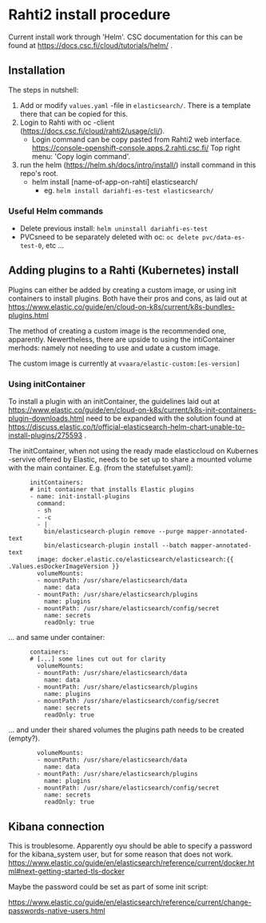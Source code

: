 # Rahti2 install procedure

Current install work through 'Helm'. CSC documentation for this can be found at https://docs.csc.fi/cloud/tutorials/helm/ .

## Installation

The steps in nutshell:
1. Add or modify `values.yaml` -file in `elasticsearch/`. There is a template there that can be copied for this.
1. Login to Rahti with oc -client (https://docs.csc.fi/cloud/rahti2/usage/cli/).
   * Login command can be copy pasted from Rahti2 web interface. https://console-openshift-console.apps.2.rahti.csc.fi/ Top right menu: 'Copy login command'.
2. run the helm (https://helm.sh/docs/intro/install/) install command in this repo's root.
   * helm install [name-of-app-on-rahti] elasticsearch/
     * eg. `helm install dariahfi-es-test elasticsearch/`

### Useful Helm commands

* Delete previous install: `helm uninstall dariahfi-es-test`
* PVCsneed to be separately deleted with oc: `oc delete pvc/data-es-test-0`, etc ...

## Adding plugins to a Rahti (Kubernetes) install

Plugins can either be added by creating a custom image, or using init containers to install plugins. Both have their pros and cons, as laid out at https://www.elastic.co/guide/en/cloud-on-k8s/current/k8s-bundles-plugins.html

The method of creating a custom image is the recommended one, apparently. Newertheless, there are upside to using the intiContainer merhods: namely not needing to use and udate a custom image.

The custom image is currently at `vvaara/elastic-custom:[es-version]`

### Using initContainer

To install a plugin with an initContainer, the guidelines laid out at https://www.elastic.co/guide/en/cloud-on-k8s/current/k8s-init-containers-plugin-downloads.html need to be expanded with the solution found at https://discuss.elastic.co/t/official-elasticsearch-helm-chart-unable-to-install-plugins/275593 .

The initContainer, when not using the ready made elasticcloud on Kubernes -servive offered by Elastic, needs to be set up to share a mounted volume with the main container. E.g. (from the statefulset.yaml):

```
      initContainers:
      # init container that installs Elastic plugins
      - name: init-install-plugins
        command:
        - sh
        - -c
        - |
          bin/elasticsearch-plugin remove --purge mapper-annotated-text
          bin/elasticsearch-plugin install --batch mapper-annotated-text
        image: docker.elastic.co/elasticsearch/elasticsearch:{{ .Values.esDockerImageVersion }}
        volumeMounts:
        - mountPath: /usr/share/elasticsearch/data
          name: data
        - mountPath: /usr/share/elasticsearch/plugins
          name: plugins
        - mountPath: /usr/share/elasticsearch/config/secret
          name: secrets
          readOnly: true
```
... and same under container:
```
      containers:
      # [...] some lines cut out for clarity
        volumeMounts:
        - mountPath: /usr/share/elasticsearch/data
          name: data
        - mountPath: /usr/share/elasticsearch/plugins
          name: plugins
        - mountPath: /usr/share/elasticsearch/config/secret
          name: secrets
          readOnly: true
```
... and under their shared volumes the plugins path needs to be created (empty?).
```
        volumeMounts:
        - mountPath: /usr/share/elasticsearch/data
          name: data
        - mountPath: /usr/share/elasticsearch/plugins
          name: plugins
        - mountPath: /usr/share/elasticsearch/config/secret
          name: secrets
          readOnly: true
```


## Kibana connection

This is troublesome. Apparently oyu should be able to specify a password for the kibana_system user, but for some reason that does not work. https://www.elastic.co/guide/en/elasticsearch/reference/current/docker.html#next-getting-started-tls-docker

Maybe the password could be set as part of some init script:

https://www.elastic.co/guide/en/elasticsearch/reference/current/change-passwords-native-users.html

